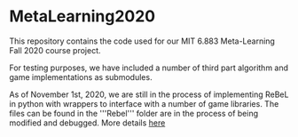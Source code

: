 # MetaLearning2020 

This repository contains the code used for our MIT 6.883 Meta-Learning Fall 2020 course project.


For testing purposes, we have included a number of third part algorithm and game implementations as submodules.

As of November 1st, 2020, we are still in the process of implementing ReBeL in python with wrappers to interface with a number of game libraries. The files can be found in the '''Rebel'''  folder are in the process of being modified and debugged. More details [here](https://github.com/damienwmartin/MetaLearning2020/tree/main/Rebel#python-rebel-implementation)
